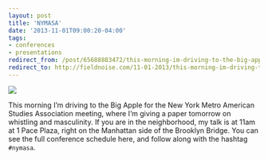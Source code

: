 ```yaml
---
layout: post 
title: 'NYMASA' 
date: '2013-11-01T09:00:20-04:00' 
tags: 
- conferences 
- presentations 
redirect_from: /post/65688883472/this-morning-im-driving-to-the-big-apple-for-the/
redirect_to: http://fieldnoise.com/11-01-2013/this-morning-im-driving-to-the-big-apple-for-the.html
---
```


![](http://d.pr/Us9M+)

This morning I’m driving to the Big Apple for the New York Metro American Studies Association meeting, where I’m giving a paper tomorrow on whistling and masculinity. If you are in the neighborhood, my talk is at 11am at 1 Pace Plaza, right on the Manhattan side of the Brooklyn Bridge. You can see the full conference schedule here, and follow along with the hashtag `#nymasa`. 
